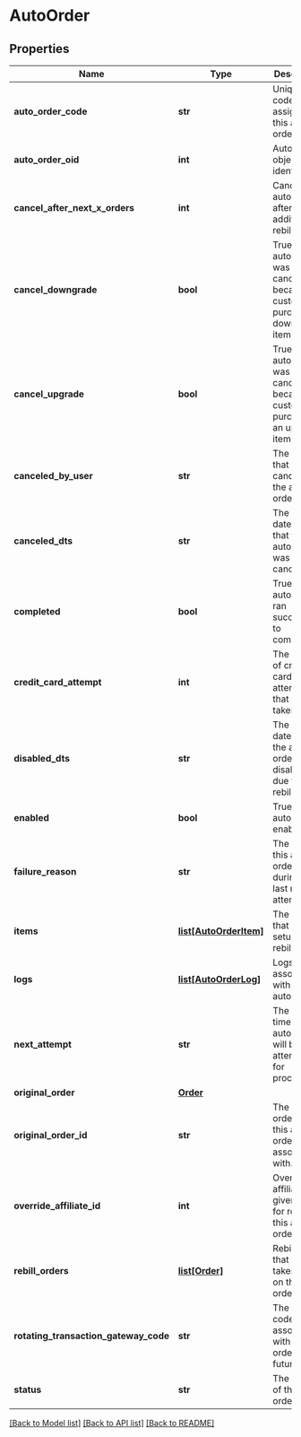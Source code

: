 # AutoOrder

## Properties
Name | Type | Description | Notes
------------ | ------------- | ------------- | -------------
**auto_order_code** | **str** | Unique code assigned to this auto order | [optional] 
**auto_order_oid** | **int** | Auto order object identifier | [optional] 
**cancel_after_next_x_orders** | **int** | Cancel this auto order after X additional rebills | [optional] 
**cancel_downgrade** | **bool** | True if the auto order was canceled because the customer purchased a downgrade item | [optional] 
**cancel_upgrade** | **bool** | True if the auto order was canceled because the customer purchased an upgrade item | [optional] 
**canceled_by_user** | **str** | The user that canceled the auto order | [optional] 
**canceled_dts** | **str** | The date/time that the auto order was canceled | [optional] 
**completed** | **bool** | True if the auto order ran successfully to completion | [optional] 
**credit_card_attempt** | **int** | The number of credit card attempts that have taken place | [optional] 
**disabled_dts** | **str** | The date/time the auto order was disabled due to failed rebills | [optional] 
**enabled** | **bool** | True if this auto order is enabled | [optional] 
**failure_reason** | **str** | The reason this auto order failed during the last rebill attempt | [optional] 
**items** | [**list[AutoOrderItem]**](AutoOrderItem.md) | The items that are setup to rebill | [optional] 
**logs** | [**list[AutoOrderLog]**](AutoOrderLog.md) | Logs associated with this auto order | [optional] 
**next_attempt** | **str** | The next time that the auto order will be attempted for processing | [optional] 
**original_order** | [**Order**](Order.md) |  | [optional] 
**original_order_id** | **str** | The original order id that this auto order is associated with. | [optional] 
**override_affiliate_id** | **int** | Override the affiliate id given credit for rebills of this auto order | [optional] 
**rebill_orders** | [**list[Order]**](Order.md) | Rebill orders that have taken place on this auto order | [optional] 
**rotating_transaction_gateway_code** | **str** | The RTG code associated with this order for future rebills | [optional] 
**status** | **str** | The status of the auto order | [optional] 

[[Back to Model list]](../README.md#documentation-for-models) [[Back to API list]](../README.md#documentation-for-api-endpoints) [[Back to README]](../README.md)



